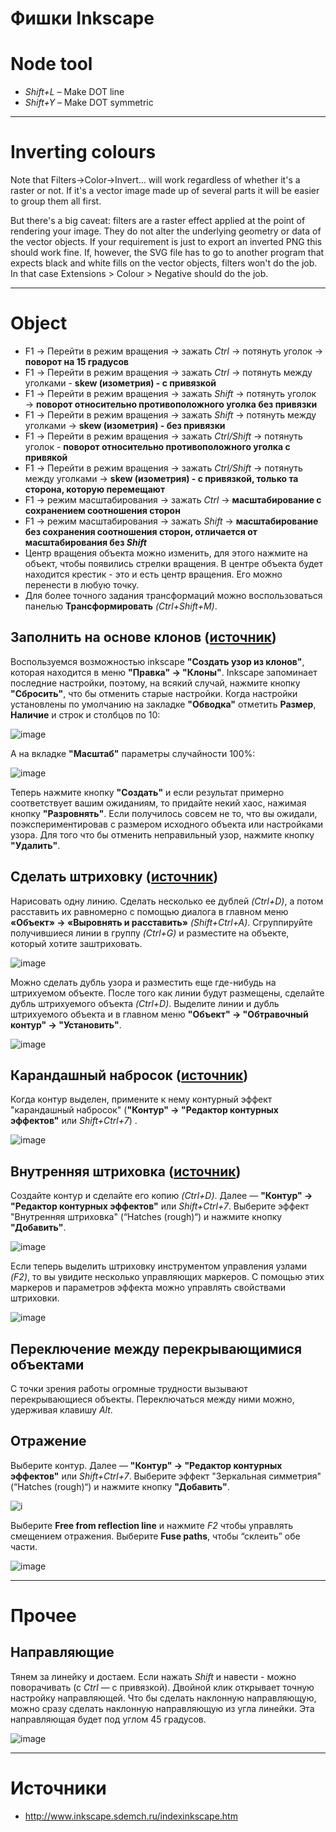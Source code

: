 # Фишки Inkscape
<!-- copyright: ReSampled 3 -->

# Node tool
* *Shift+L* – Make DOT line
* *Shift+Y* – Make DOT symmetric

-----

# Inverting colours

Note that Filters->Color->Invert... will work regardless of whether it's a raster or not. If it's a vector image made up of several parts it will be easier to group them all first.

But there's a big caveat: filters are a raster effect applied at the point of rendering your image. They do not alter the underlying geometry or data of the vector objects. If your requirement is just to export an inverted PNG this should work fine. If, however, the SVG file has to go to another program that expects black and white fills on the vector objects, filters won't do the job. In that case Extensions > Colour > Negative should do the job.

---------

# Object
* F1 → Перейти в режим вращения → зажать *Ctrl* → потянуть уголок → **поворот на 15 градусов**
* F1 → Перейти в режим вращения → зажать *Ctrl* → потянуть между уголками - **skew (изометрия) - с привязкой**
* F1 → Перейти в режим вращения → зажать *Shift* → потянуть уголок → **поворот относительно противоположного уголка без привязки**
* F1 → Перейти в режим вращения → зажать *Shift* → потянуть между уголками → **skew (изометрия) - без привязки**
* F1 → Перейти в режим вращения → зажать *Ctrl/Shift* → потянуть уголок - **поворот относительно противоположного уголка c привякой**
* F1 -> Перейти в режим вращения → зажать *Ctrl/Shift* → потянуть между уголками → **skew (изометрия) - с привязкой, только та сторона, которую перемещают**
* F1 → режим масштабирования → зажать *Ctrl* → **масштабирование с сохранением соотношения сторон**
* F1 → режим масштабирования → зажать *Shift* → **масштабирование без сохранения соотношения сторон, отличается от масштабирования без *Shift***
* Центр вращения объекта можно изменить, для этого нажмите на объект, чтобы появились стрелки вращения. В центре объекта будет находится крестик - это и есть центр вращения. Его можно перенести в любую точку.
* Для более точного задания трансформаций можно воспользоваться панелью **Трансформировать** *(Ctrl+Shift+M)*.
## Заполнить на основе клонов ([источник](http://sdemch.ru/Inkscape/_uroki_v_internet/ur_7_stakan_soka/copy_zdn_7_from_internet/stakan_s_sokom.htm))
Воспользуемся возможностью inkscape **"Создать узор из клонов"**, которая находится в меню **"Правка" → "Клоны"**. Inkscape запоминает последние настройки, поэтому, на всякий случай, нажмите кнопку **"Сбросить"**, что бы отменить старые настройки. Когда настройки установлены по умолчанию на закладке **"Обводка"** отметить **Размер**, **Наличие** и строк и столбцов по 10:

![image](http://p.resampled.ru/popd-b62fc87eb470c528d17889a96ec8c489.png)

А на вкладке **"Масштаб"** параметры случайности 100%:

![image](http://p.resampled.ru/popd-90d2e1d3685ab045e10585a54b009de6.png)

Теперь нажмите кнопку **"Создать"** и если результат примерно соответствует вашим ожиданиям, то придайте некий хаос, нажимая кнопку **"Разровнять"**. Если получилось совсем не то, что вы ожидали, поэкспериментировав с размером исходного объекта или настройками узора. Для того что бы отменить неправильный узор, нажмите кнопку **"Удалить"**.

## Сделать штриховку ([источник](http://pedcollege.com/?page_id=4031))
Нарисовать одну линию. Сделать несколько ее дублей *(Ctrl+D)*, а потом расставить их равномерно с помощью диалога в главном меню **«Объект» → «Выровнять и расставить»** *(Shift+Ctrl+A)*. Сгруппируйте получившиеся линии в группу *(Ctrl+G)* и разместите на объекте, который хотите заштриховать.


![image](http://p.resampled.ru/popd-691a8b1e30162113a96874eef0b8c396.png)

Можно сделать дубль узора и разместить еще где-нибудь на штрихуемом объекте. После того как линии будут размещены, сделайте дубль штрихуемого объекта *(Ctrl+D)*. Выделите линии и дубль штрихуемого объекта и в главном меню **"Объект" → "Обтравочный контур" → "Установить"**.

![image](http://p.resampled.ru/popd-4589d6a3ea6603741700d106193d9ffd.png)
## Карандашный набросок ([источник](https://inkscape.paint-net.ru/?id=38))
Когда контур выделен, примените к нему контурный эффект "карандашный набросок" (**"Контур" → "Редактор контурных эффектов"** или *Shift+Ctrl+7*) .

![image](http://p.resampled.ru/popd-98eb1dfb9159df90c425d7a0e571ef52.png)
## Внутренняя штриховка ([источник](https://inkscape.paint-net.ru/?id=38))
Создайте контур и сделайте его копию *(Ctrl+D)*. Далее — **"Контур" → "Редактор контурных эффектов"** или *Shift+Ctrl+7*. Выберите эффект "Внутренняя штриховка" (“Hatches (rough)“) и нажмите кнопку **"Добавить"**.


![image](http://p.resampled.ru/popd-c1703560a17d0697e943ed737334267a.png)

Если теперь выделить штриховку инструментом управления узлами *(F2)*, то вы увидите несколько управляющих маркеров. С помощью этих маркеров и параметров эффекта можно управлять свойствами штриховки.


![image](http://p.resampled.ru/popd-aa1330dc5265bee1c1876d406eb95e33.png)
## Переключение между перекрывающимися объектами
С точки зрения работы огромные трудности вызывают перекрывающиеся объекты. Переключаться между ними можно, удерживая клавишу *Alt*.

## Отражение
Выберите контур. Далее — **"Контур" → "Редактор контурных эффектов"** или *Shift+Ctrl+7*. Выберите эффект "Зеркальная симметрия" (“Hatches (rough)“) и нажмите кнопку **"Добавить"**.

![i](http://p.resampled.ru/popd-01fb183e1cfe19b46def1e0749431c89.png)

Выберите **Free from reflection line** и нажмите *F2* чтобы управлять смещением отражения. Выберите **Fuse paths**, чтобы “склеить” обе части.


![image](http://p.resampled.ru/popd-0103fc5335d386bdc9d9ae5a32830267.png)

-----
# Прочее
## Направляющие
Тянем за линейку и достаем. Если нажать *Shift* и навести - можно поворачивать (с *Ctrl* — с привязкой). Двойной клик открывает точную настройку направляющей.
Что бы сделать наклонную направляющую, можно сразу сделать наклонную направляющую из угла линейки. Эта направляющая будет под углом 45 градусов.

![image](http://p.resampled.ru/popd-beed113b334527be98f2875cc3265775.png)

-----
# Источники
* <http://www.inkscape.sdemch.ru/indexinkscape.htm>
